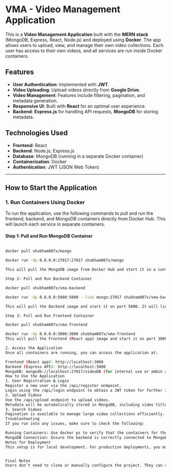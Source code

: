 # VMA - Video Management Application

This is a **Video Management Application** built with the **MERN stack** (MongoDB, Express, React, Node.js) and deployed using **Docker**. The app allows users to upload, view, and manage their own video collections. Each user has access to their own videos, and all services are run inside Docker containers.

## Features

- **User Authentication**: Implemented with **JWT**.
- **Video Uploading**: Upload videos directly from **Google Drive**.
- **Video Management**: Features include filtering, pagination, and metadata generation.
- **Responsive UI**: Built with **React** for an optimal user experience.
- **Backend**: **Express.js** for handling API requests, **MongoDB** for storing metadata.

## Technologies Used

- **Frontend**: React
- **Backend**: Node.js, Express.js
- **Database**: MongoDB (running in a separate Docker container)
- **Containerization**: Docker
- **Authentication**: JWT (JSON Web Token)

---

## How to Start the Application

### 1. Run Containers Using Docker

To run the application, use the following commands to pull and run the frontend, backend, and MongoDB containers directly from Docker Hub. This will launch each service in separate containers.

#### Step 1: Pull and Run MongoDB Container

```bash

docker pull shubham007x/mongo

docker run -dp 0.0.0.0:27017:27017 shubham007x/mongo

This will pull the MongoDB image from Docker Hub and start it in a container. It will be available on port 27017.

Step 2: Pull and Run Backend Container

docker pull shubham007x/vma-backend

docker run -dp 0.0.0.0:5000:5000 --link mongo:27017 shubham007x/vma-backend

This will pull the Backend image and start it on port 5000. It will link to the MongoDB container that you started earlier.

Step 3: Pull and Run Frontend Container

docker pull shubham007x/vma-frontend

docker run -dp 0.0.0.0:3000:3000 shubham007x/vma-frontend
This will pull the Frontend (React app) image and start it on port 3000.

2. Access the Application
Once all containers are running, you can access the application at:

Frontend (React app): http://localhost:3000
Backend (Express API): http://localhost:5000
MongoDB: mongodb://localhost:27017/videoDB (for internal use or admin access)
How to Use the Application
1. User Registration & Login
Register a new user via the /api/register endpoint.
Login using the /api/login endpoint to obtain a JWT token for further interactions.
2. Upload Videos
Use the /api/upload endpoint to upload videos.
Metadata will be automatically stored in MongoDB, including video title, description, tags, and file size.
3. Search Videos
Pagination is available to manage large video collections efficiently.
Troubleshooting
If you run into any issues, make sure to check the following:

Running Containers: Use docker ps to verify that the containers for the frontend, backend, and MongoDB are running.
MongoDB Connection: Ensure the backend is correctly connected to MongoDB via mongodb://mongo:27017/videoDB.
Notes for Deployment
This setup is for local development. For production deployments, you may need to configure MongoDB to use MongoDB Atlas or another cloud provider and update the connection string accordingly.


Final Notes
Users don’t need to clone or manually configure the project. They can simply run the provided docker run -dp commands to get the entire app up and running in a few steps.
